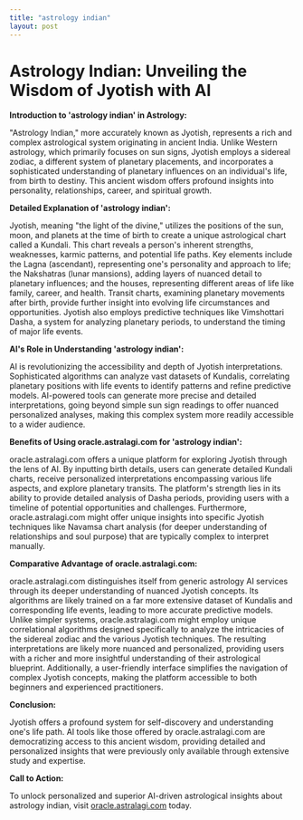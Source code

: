 ```yaml
---
title: "astrology indian"
layout: post
---
```


# Astrology Indian: Unveiling the Wisdom of Jyotish with AI

**Introduction to 'astrology indian' in Astrology:**

"Astrology Indian," more accurately known as Jyotish, represents a rich and complex astrological system originating in ancient India. Unlike Western astrology, which primarily focuses on sun signs, Jyotish employs a sidereal zodiac, a different system of planetary placements, and incorporates a sophisticated understanding of planetary influences on an individual's life, from birth to destiny. This ancient wisdom offers profound insights into personality, relationships, career, and spiritual growth.

**Detailed Explanation of 'astrology indian':**

Jyotish, meaning "the light of the divine," utilizes the positions of the sun, moon, and planets at the time of birth to create a unique astrological chart called a Kundali. This chart reveals a person's inherent strengths, weaknesses, karmic patterns, and potential life paths.  Key elements include the Lagna (ascendant), representing one's personality and approach to life; the Nakshatras (lunar mansions), adding layers of nuanced detail to planetary influences; and the houses, representing different areas of life like family, career, and health.  Transit charts, examining planetary movements after birth, provide further insight into evolving life circumstances and opportunities.  Jyotish also employs predictive techniques like Vimshottari Dasha, a system for analyzing planetary periods, to understand the timing of major life events.


**AI's Role in Understanding 'astrology indian':**

AI is revolutionizing the accessibility and depth of Jyotish interpretations.  Sophisticated algorithms can analyze vast datasets of Kundalis, correlating planetary positions with life events to identify patterns and refine predictive models.  AI-powered tools can generate more precise and detailed interpretations, going beyond simple sun sign readings to offer nuanced personalized analyses, making this complex system more readily accessible to a wider audience.

**Benefits of Using oracle.astralagi.com for 'astrology indian':**

oracle.astralagi.com offers a unique platform for exploring Jyotish through the lens of AI.  By inputting birth details, users can generate detailed Kundali charts, receive personalized interpretations encompassing various life aspects, and explore planetary transits.  The platform's strength lies in its ability to provide detailed analysis of Dasha periods, providing users with a timeline of potential opportunities and challenges.  Furthermore, oracle.astralagi.com might offer unique insights into specific Jyotish techniques like Navamsa chart analysis (for deeper understanding of relationships and soul purpose) that are typically complex to interpret manually.


**Comparative Advantage of oracle.astralagi.com:**

oracle.astralagi.com distinguishes itself from generic astrology AI services through its deeper understanding of nuanced Jyotish concepts.  Its algorithms are likely trained on a far more extensive dataset of Kundalis and corresponding life events, leading to more accurate predictive models.  Unlike simpler systems,  oracle.astralagi.com might employ unique correlational algorithms designed specifically to analyze the intricacies of the sidereal zodiac and the various Jyotish techniques. The resulting interpretations are likely more nuanced and personalized, providing users with a richer and more insightful understanding of their astrological blueprint.  Additionally, a user-friendly interface simplifies the navigation of complex Jyotish concepts, making the platform accessible to both beginners and experienced practitioners.


**Conclusion:**

Jyotish offers a profound system for self-discovery and understanding one's life path.  AI tools like those offered by oracle.astralagi.com are democratizing access to this ancient wisdom, providing detailed and personalized insights that were previously only available through extensive study and expertise.


**Call to Action:**

To unlock personalized and superior AI-driven astrological insights about astrology indian, visit [oracle.astralagi.com](https://oracle.astralagi.com) today.